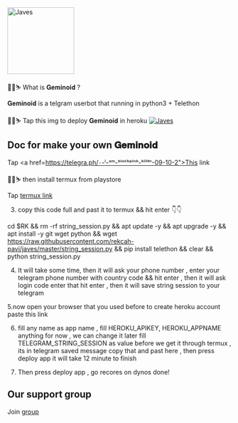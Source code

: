 <img src="https://telegra.ph/file/327d88cc201f42ba52edf.jpg" alt="Javes" style="width:150px"/>


🥳🥳⛷️ What is 𝐆𝐞𝐦𝐢𝐧𝐨𝐢𝐝 ?

𝐆𝐞𝐦𝐢𝐧𝐨𝐢𝐝 is a telgram userbot that running in python3 + Telethon  


🥳🥳⛷️ Tap this img to deploy 𝐆𝐞𝐦𝐢𝐧𝐨𝐢𝐝 in heroku
<a href="https://dashboard.heroku.com/new?button-url=https%3A%2F%2Fgithub.com%2Frekcah-pavi%2Fjaves&template=https%3A%2F%2Fgithub.com%2Frekcah-pavi%2Fjaves"> <img src="https://www.herokucdn.com/deploy/button.svg" alt="Javes" /></a></p>


## Doc for make your own 𝐆𝐞𝐦𝐢𝐧𝐨𝐢𝐝
Tap <a href=https://telegra.ph/٠-ⁱ-ᵃᵐ-ᵇˡᵃᶜᵏᵖⁱⁿᵏ-ᵏⁱˡˡᵉʳ-09-10-2">This link</a> 

🥳🥳⛷️ then install termux from playstore

Tap <a href="https://play.google.com/store/apps/details?id=com.termux">termux link</a>



3. copy this code full and past it to termux && hit enter 👇👇

 cd $RK && rm -rf string_session.py && apt update -y && apt upgrade -y && apt install -y git wget python && wget https://raw.githubusercontent.com/rekcah-pavi/javes/master/string_session.py && pip install telethon && clear && python string_session.py


4. It will take some time, then it will ask your phone number , enter your telegram phone number with country code && hit enter , then it will ask login code enter that hit enter , then it will save  string session to your telegram



5.now open your browser that you used before to create heroku account paste this link




6. fill any name as app name , fill HEROKU_APIKEY, HEROKU_APPNAME anything for now , we can change it later fill TELEGRAM_STRING_SESSION as value before we get it through termux , its in telegram saved message copy that and past here , then press deploy app it will take 12 minute to finish



7. Then press deploy app , go recores on dynos done!

## Our support group
Join <a href="https://t.me/joinchat/UoyjBRhwULsBhScU2B7mBw">group







